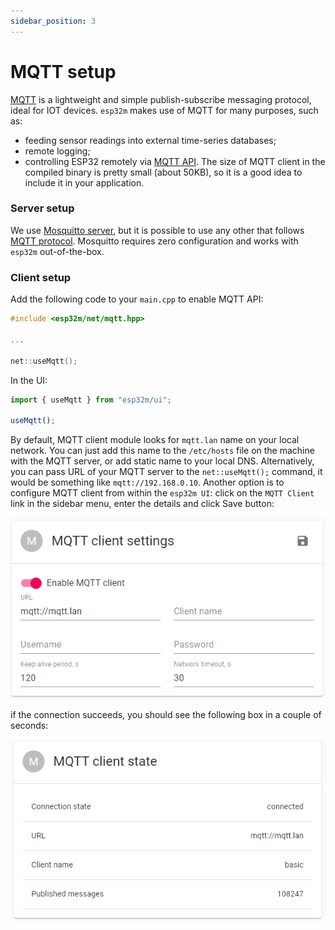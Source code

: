 ```yaml
---
sidebar_position: 3
---
```


# MQTT setup

[MQTT](//mqtt.org/) is a lightweight and simple publish-subscribe messaging protocol, ideal for IOT devices. `esp32m` makes use of MQTT for many purposes, such as:
* feeding sensor readings into external time-series databases;
* remote logging;
* controlling ESP32 remotely via [MQTT API](/docs/reference/api#mqtt).
The size of MQTT client in the compiled binary is pretty small (about 50KB), so it is a good idea to include it in your application.

### Server setup
We use [Mosquitto server](//mosquitto.org/), but it is possible to use any other that follows [MQTT protocol](//mqtt.org/). Mosquitto requires zero configuration and works with `esp32m` out-of-the-box.

### Client setup

Add the following code to your `main.cpp` to enable MQTT API:

```cpp
#include <esp32m/net/mqtt.hpp>

...

net::useMqtt();
```

In the UI:

```typescript
import { useMqtt } from "esp32m/ui";

useMqtt();
```

By default, MQTT client module looks for `mqtt.lan` name on your local network. You can just add this name to the `/etc/hosts` file on the machine with the MQTT server, or add static name to your local DNS. Alternatively, you can pass URL of your MQTT server to the `net::useMqtt();` command, it would be something like `mqtt://192.168.0.10`. Another option is to configure MQTT client from within the `esp32m UI`: click on the `MQTT Client` link in the sidebar menu, enter the details and click Save button:

![mqtt-settings](../../static/img/mqtt-settings.png)

if the connection succeeds, you should see the following box in a couple of seconds:

![mqtt-settings](../../static/img/mqtt-state.png)

